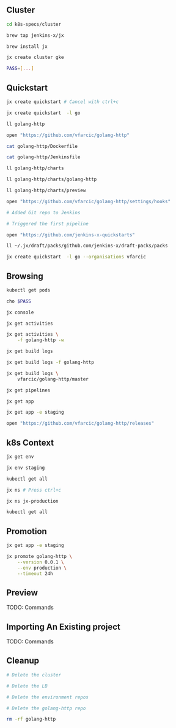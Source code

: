 ## Cluster

```bash
cd k8s-specs/cluster

brew tap jenkins-x/jx

brew install jx

jx create cluster gke

PASS=[...]
```

## Quickstart

```bash
jx create quickstart # Cancel with ctrl+c

jx create quickstart  -l go

ll golang-http

open "https://github.com/vfarcic/golang-http"

cat golang-http/Dockerfile

cat golang-http/Jenkinsfile

ll golang-http/charts

ll golang-http/charts/golang-http

ll golang-http/charts/preview

open "https://github.com/vfarcic/golang-http/settings/hooks"

# Added Git repo to Jenkins

# Triggered the first pipeline

open "https://github.com/jenkins-x-quickstarts"

ll ~/.jx/draft/packs/github.com/jenkins-x/draft-packs/packs

jx create quickstart  -l go --organisations vfarcic
```

## Browsing

```bash
kubectl get pods

cho $PASS

jx console

jx get activities

jx get activities \
    -f golang-http -w

jx get build logs

jx get build logs -f golang-http

jx get build logs \
    vfarcic/golang-http/master

jx get pipelines

jx get app

jx get app -e staging

open "https://github.com/vfarcic/golang-http/releases"
```

## k8s Context

```bash
jx get env

jx env staging

kubectl get all

jx ns # Press ctrl+c

jx ns jx-production

kubectl get all
```

## Promotion

```bash
jx get app -e staging

jx promote golang-http \
    --version 0.0.1 \
    --env production \
    --timeout 24h
```

## Preview

TODO: Commands

## Importing An Existing project

TODO: Commands

## Cleanup

```bash
# Delete the cluster

# Delete the LB

# Delete the environment repos

# Delete the golang-http repo

rm -rf golang-http
```